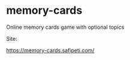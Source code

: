 # memory-cards
Online memory cards game with optional topics

Site:

https://memory-cards.safipeti.com/
